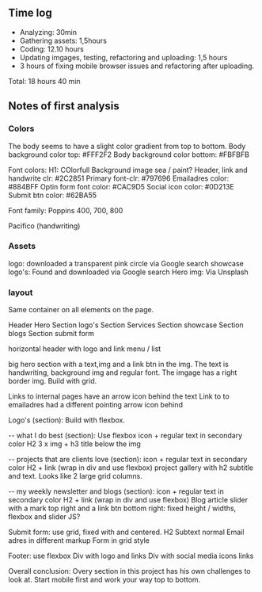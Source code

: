 ## Time log

+ Analyzing: 30min
+ Gathering assets: 1,5hours
+ Coding: 12.10 hours
+ Updating imgages, testing, refactoring and uploading: 1,5 hours
+ 3 hours of fixing mobile browser issues and refactoring after uploading.

Total: 18 hours 40 min



## Notes of first analysis
### Colors
The body seems to have a slight color gradient from top to bottom.
Body background color top: #FFF2F2
Body background color bottom: #FBFBFB

Font colors:
H1: COlorfull Background image sea / paint? 
Header, link and handwrite clr: #2C2851
Primary font-clr: #797696
Emailadres color: #884BFF
Optin form font color: #CAC9D5
Social icon color: #0D213E
Submit btn color: #62BA55

Font family:
Poppins 400, 700, 800

Pacifico (handwriting)

### Assets 
logo: downloaded a transparent pink circle via Google search
showcase logo's: Found and downloaded via Google search
Hero img: Via Unsplash

### layout
Same container on all elements on the page.

Header
Hero
Section logo's
Section Services
Section showcase
Section blogs
Section submit form

horizontal header with logo and link menu / list

big hero section with a text,img and a link btn in the img. The text is handwriting, background img and regular font. The imgage has a right border img. Build with grid.

Links to internal pages have an arrow icon behind the text
Link to to emailadres had a different pointing arrow icon behind

Logo's (section):
Build with flexbox. 

-- what I do best (section): Use flexbox
icon +  regular text in secondary color
H2
3 x img + h3 title below the img

-- projects that are clients love (section): 
icon +  regular text in secondary color
H2 + link (wrap in div and use flexbox)
project gallery with h2 subtitle and text. Looks like 2 large grid columns. 

-- my weekly newsletter and blogs (section):
icon +  regular text in secondary color
H2 + link (wrap in div and use flexbox)
Blog article slider with a mark top right and a link btn bottom right: fixed height / widths, flexbox and slider JS?

Submit form: use grid, fixed with and centered.
H2
Subtext normal
Email adres in different markup
Form in grid style

Footer: use flexbox
Div with logo and links
Div with social media icons links

Overall conclusion: 
Overy section in this project has his own challenges to look at. Start mobile first and work your way top to bottom.
